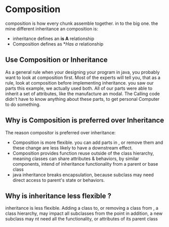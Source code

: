 # Composition 

composition is how every chunk assemble together. in to the big one. the mine different inheritance an composition is:

- inheritance defines an **is A** relationship
- Composition defines as **Has a* relationship 

## Use Composition or Inheritance   

As a general rule when your designing your program in java, you probably want to look at composition first. Most of the experts will tell you, that as a rule, look at composition before implementing inheritance. you saw our parts this example, we actually used both. All of our parts were able to inherit a set of attributes, like the manufacture an modal. The Calling code didn't have to know anything about these parts, to get personal Computer to do something. 

## Why is Composition is preferred over Inheritance 

The reason compositor is preferred over inheritance:
- Composition is more flexible. you can add parts in , or remove them and these change are less likely to have a downstream effect.
- Composition provides function reuse outside of the class hierarchy, meaning classes can share attributes & behaviors, by similar components, intend of inheritance functionality from a parent or base class
- java inheritance breaks encapsulation, because subclass may need direct access to parent's state or behaviors.

## Why is inheritance less flexible ?

inheritance is less flexible. Adding a class to, or removing a class from , a class hierarchy, may impact all subclasses from the point  in addition, a new subclass may nt need all the functionality, or attributes of its parent class 
